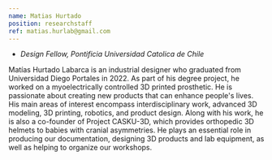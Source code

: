 ```yaml
---
name: Matias Hurtado
position: researchstaff
ref: matias.hurlab@gmail.com
---
```


- _Design Fellow, Pontificia Universidad Catolica de Chile_<br>

Matías Hurtado Labarca is an industrial designer who graduated from Universidad Diego Portales in 2022. As part of his degree project, he worked on a myoelectrically controlled 3D printed prosthetic. He is passionate about creating new products that can enhance people's lives. His main areas of interest encompass interdisciplinary work, advanced 3D modeling, 3D printing, robotics, and product design.
Along with his work, he is also a co-founder of Project CASKU-3D, which provides orthopedic 3D helmets to babies with cranial asymmetries.
He plays an essential role in producing our documentation, designing 3D products and lab equipment, as well as helping to organize our workshops.